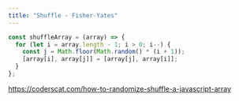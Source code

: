 ```yaml
---
title: "Shuffle - Fisher-Yates"
---
```


```js
const shuffleArray = (array) => {
  for (let i = array.length - 1; i > 0; i--) {
    const j = Math.floor(Math.random() * (i + 1));
    [array[i], array[j]] = [array[j], array[i]];
  }
};
```

https://coderscat.com/how-to-randomize-shuffle-a-javascript-array
